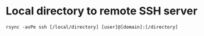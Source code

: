 # Local directory to remote SSH server

    rsync -avPe ssh [/local/directory] [user]@[domain]:[/directory]